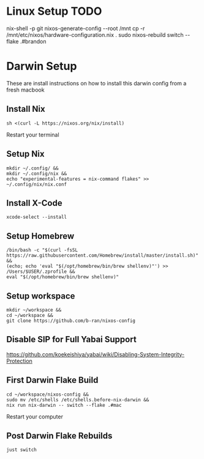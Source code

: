 # Linux Setup TODO

nix-shell -p git
nixos-generate-config --root /mnt
cp -r /mnt/etc/nixos/hardware-configuration.nix .
sudo nixos-rebuild switch --flake .#brandon

# Darwin Setup

These are install instructions on how to install this darwin config from
a fresh macbook

## Install Nix
```console
sh <(curl -L https://nixos.org/nix/install)
```

Restart your terminal

## Setup Nix
```console
mkdir ~/.config/ &&
mkdir ~/.config/nix &&
echo "experimental-features = nix-command flakes" >> ~/.config/nix/nix.conf
```

## Install X-Code
```console
xcode-select --install
```

## Setup Homebrew
```console
/bin/bash -c "$(curl -fsSL https://raw.githubusercontent.com/Homebrew/install/master/install.sh)" &&
(echo; echo 'eval "$(/opt/homebrew/bin/brew shellenv)"') >> /Users/$USER/.zprofile &&
eval "$(/opt/homebrew/bin/brew shellenv)"
```

## Setup workspace
```console
mkdir ~/workspace &&
cd ~/workspace &&
git clone https://github.com/b-ran/nixos-config
```

## Disable SIP for Full Yabai Support
https://github.com/koekeishiya/yabai/wiki/Disabling-System-Integrity-Protection

## First Darwin Flake Build
```console
cd ~/workspace/nixos-config &&
sudo mv /etc/shells /etc/shells.before-nix-darwin &&
nix run nix-darwin -- switch --flake .#mac
```

Restart your computer

## Post Darwin Flake Rebuilds
```console
just switch
```

